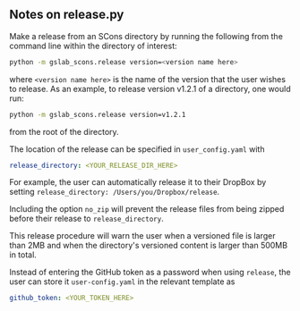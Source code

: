 Notes on release.py
-------------------

Make a release from an SCons directory by running the following
from the command line within the directory of interest:

```sh
python -m gslab_scons.release version=<version name here>
```
    
where `<version name here>` is the name of the version that
the user wishes to release. As an example, to release version
v1.2.1 of a directory, one would run:

```sh
python -m gslab_scons.release version=v1.2.1
```
from the root of the directory. 

The location of the release can be specified in `user_config.yaml` with 

```yaml
release_directory: <YOUR_RELEASE_DIR_HERE>
```

For example, the user can automatically release it to their DropBox by setting `release_directory: /Users/you/Dropbox/release`. 

Including the option `no_zip` will prevent the release files
from being zipped before their release to `release_directory`. 

This release procedure will warn the user when a versioned file
is larger than 2MB and when the directory's versioned content
is larger than 500MB in total.  

Instead of entering the GitHub token as a password when using `release`,
the user can store it `user-config.yaml` in the relevant template as

```yaml
github_token: <YOUR_TOKEN_HERE>
```
